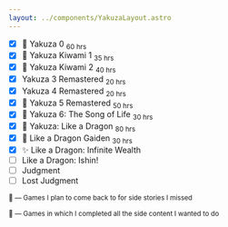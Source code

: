 ```yaml
---
layout: ../components/YakuzaLayout.astro
---
```

- [x] 👑 Yakuza 0 <sub>60 hrs</sub>
- [x] 👑 Yakuza Kiwami 1 <sub>35 hrs</sub>
- [x] 👑 Yakuza Kiwami 2 <sub>40 hrs</sub>
- [x] Yakuza 3 Remastered <sub>20 hrs</sub>
- [x] Yakuza 4 Remastered <sub>20 hrs</sub>
- [x] 🔎 Yakuza 5 Remastered <sub>50 hrs</sub>
- [x] 🔎 Yakuza 6: The Song of Life <sub>30 hrs</sub>
- [x] 👑 Yakuza: Like a Dragon <sub>80 hrs</sub>
- [x] 👑 Like a Dragon Gaiden <sub>30 hrs</sub>
- [x] ✨ Like a Dragon: Infinite Wealth
- [ ] Like a Dragon: Ishin!
- [ ] Judgment
- [ ] Lost Judgment

<sub>🔎 — Games I plan to come back to for side stories I missed</sub>

<sub>👑 — Games in which I completed all the side content I wanted to do</sub>
